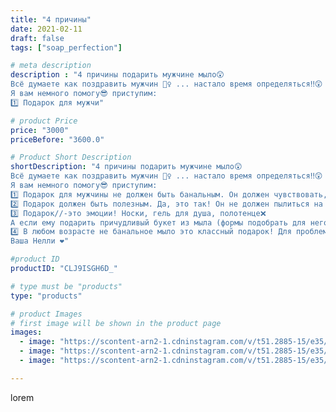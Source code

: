 ```yaml
---
title: "4 причины"
date: 2021-02-11
draft: false
tags: ["soap_perfection"]

# meta description
description : "4 причины подарить мужчине мыло😲
Всё думаете как поздравить мужчин 🙇‍♀️ ... настало время определяться‼️😲
Я вам немного помогу😎 приступим:
1️⃣ Подарок для мужчи"

# product Price
price: "3000"
priceBefore: "3600.0"

# Product Short Description
shortDescription: "4 причины подарить мужчине мыло😲
Всё думаете как поздравить мужчин 🙇‍♀️ ... настало время определяться‼️😲
Я вам немного помогу😎 приступим:
1️⃣ Подарок для мужчины не должен быть банальным. Он должен чувствовать, что вы купили не просто первую попавшуюся вам вещь, ну чтоб хоть что//-то подарить😏 уж поверьте это сразу видно! А на оборот, он должен почувствовать заботу и внимание. 
2️⃣ Подарок должен быть полезным. Да, это так! Он не должен пылиться на полке, его нужно применять в жизни. Например мыло ручной работы, оно уж точно не будет лежать в стороне, его обязательно попробуют, сначала просто для интереса, а потом уже и для пользы!
3️⃣ Подарок//-это эмоции! Носки, гель для душа, полотенце❌
А если ему подарить причудливый букет из мыла (формы подобрать для него и аромат индивидуально) и ванной поставить можно и всегда мыло под рукой☺️
4️⃣ В любом возрасте не банальное мыло это классный подарок! Для проблемной кожи, для сухой кожи, для чувствительный кожи! Можно подобрать подходящий рецепт в состав которого войдут только натуральные полезные для кожи масла!
Ваша Нелли ❤️"

#product ID
productID: "CLJ9ISGH6D_"

# type must be "products"
type: "products"

# product Images
# first image will be shown in the product page
images:
  - image: "https://scontent-arn2-1.cdninstagram.com/v/t51.2885-15/e35/148520245_602219414069593_4807444510115106573_n.jpg?se=7&tp=1&_nc_ht=scontent-arn2-1.cdninstagram.com&_nc_cat=101&_nc_ohc=CQggFuTMPPMAX8v9Qa5&oh=193e4c668b7638339eb79932d1a572f1&oe=606A2EBD&ig_cache_key=MjUwNjgwMzUxNTg1MzA3OTQxOA%3D%3D.2"
  - image: "https://scontent-arn2-1.cdninstagram.com/v/t51.2885-15/e35/149019797_735079577149911_3689197557460417619_n.jpg?se=7&tp=1&_nc_ht=scontent-arn2-1.cdninstagram.com&_nc_cat=103&_nc_ohc=W3zE0RK51m8AX9mMNqj&oh=378db8ddf4d0d876a01e256de8ba67d2&oe=606D1D1D&ig_cache_key=MjUwNjgwMzUxNTczNTY2ODc4MA%3D%3D.2"
  - image: "https://scontent-arn2-1.cdninstagram.com/v/t51.2885-15/e35/148864915_246882827044131_651514652990071980_n.jpg?se=7&tp=1&_nc_ht=scontent-arn2-1.cdninstagram.com&_nc_cat=103&_nc_ohc=b2xzPSn337YAX9eCkyu&oh=4d858de7a4e975ae7987dd048f0ee85e&oe=606C53E2&ig_cache_key=MjUwNjgwMzUxNTc1MjI4NzIyNQ%3D%3D.2"

---
```

lorem
